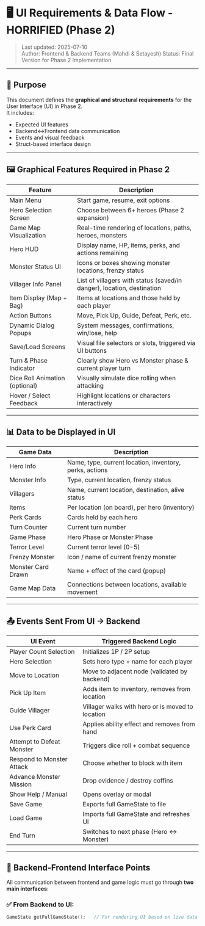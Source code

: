 # 🖥️ UI Requirements & Data Flow - HORRIFIED (Phase 2)

> Last updated: 2025-07-10  
> Author: Frontend & Backend Teams (Mahdi & Setayesh) 
> Status:  Final Version for Phase 2 Implementation

---

## 🎯 Purpose

This document defines the **graphical and structural requirements** for the User Interface (UI) in Phase 2.  
It includes:
- Expected UI features  
- Backend↔Frontend data communication  
- Events and visual feedback  
- Struct-based interface design

---

## 🖼️ Graphical Features Required in Phase 2

|  Feature                      | Description                                                            |
|-------------------------------|------------------------------------------------------------------------|
| Main Menu                     | Start game, resume, exit options                                       |
| Hero Selection Screen         | Choose between 6+ heroes (Phase 2 expansion)                           |
| Game Map Visualization        | Real-time rendering of locations, paths, heroes, monsters              |
| Hero HUD                      | Display name, HP, items, perks, and actions remaining                  |
| Monster Status UI             | Icons or boxes showing monster locations, frenzy status                |
| Villager Info Panel           | List of villagers with status (saved/in danger), location, destination |
| Item Display (Map + Bag)      | Items at locations and those held by each player                       |
| Action Buttons                | Move, Pick Up, Guide, Defeat, Perk, etc.                               |
| Dynamic Dialog Popups         | System messages, confirmations, win/lose, help                         |
| Save/Load Screens             | Visual file selectors or slots, triggered via UI buttons               |
| Turn & Phase Indicator        | Clearly show Hero vs Monster phase & current player turn               |
| Dice Roll Animation (optional)| Visually simulate dice rolling when attacking                          |
| Hover / Select Feedback       | Highlight locations or characters interactively                        |

---

## 📊 Data to be Displayed in UI

|  Game Data         |  Description                                           |
|--------------------|--------------------------------------------------------|
| Hero Info          | Name, type, current location, inventory, perks, actions|
| Monster Info       | Type, current location, frenzy status                  |
| Villagers          | Name, current location, destination, alive status      |
| Items              | Per location (on board), per hero (inventory)          |
| Perk Cards         | Cards held by each hero                                |
| Turn Counter       | Current turn number                                    |
| Game Phase         | Hero Phase or Monster Phase                            |
| Terror Level       | Current terror level (0-5)                             |
| Frenzy Monster     | Icon / name of current frenzy monster                  |
| Monster Card Drawn | Name + effect of the card (popup)                      |
| Game Map Data      | Connections between locations, available movement      |

---

## 📤 Events Sent From UI → Backend

|  UI Event                  | Triggered Backend Logic                          |
|----------------------------|--------------------------------------------------|
| Player Count Selection     | Initializes 1P / 2P setup                        |
| Hero Selection             | Sets hero type + name for each player            |
| Move to Location           | Move to adjacent node (validated by backend)     |
| Pick Up Item               | Adds item to inventory, removes from location    |
| Guide Villager             | Villager walks with hero or is moved to location |
| Use Perk Card              | Applies ability effect and removes from hand     |
| Attempt to Defeat Monster  | Triggers dice roll + combat sequence             |
| Respond to Monster Attack  | Choose whether to block with item                |
| Advance Monster Mission    | Drop evidence / destroy coffins                  |
| Show Help / Manual         | Opens overlay or modal                           |
| Save Game                  | Exports full GameState to file                   |
| Load Game                  | Imports full GameState and refreshes UI          |
| End Turn                   | Switches to next phase (Hero ↔ Monster)          |

---

## 🔌 Backend-Frontend Interface Points

All communication between frontend and game logic must go through **two main interfaces**:

### ✅ From Backend to UI:
```cpp
GameState getFullGameState();   // For rendering UI based on live data

